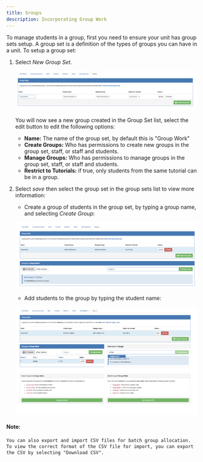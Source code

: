 ```yaml
---
title: Groups
description: Incorporating Group Work
---
```



To manage students in a group, first you need to ensure your unit has group sets setup. A group set is a definition of the types of groups you can have in a unit. To setup a group set:

1. Select _New Group Set_.

   ![Manage Groups](./images/create-manage-student-groups/group-set.png)



   You will now see a new group created in the Group Set list, select the edit button to edit the following options:

   - **Name:** The name of the group set, by default this is "Group Work"
   - **Create Groups:** Who has permissions to create new groups in the group set, staff, or staff and students.
   - **Manage Groups:** Who has permissions to manage groups in the group set, staff, or staff and students.
   - **Restrict to Tutorials:** if true, only students from the same tutorial can be in a group.

2. Select _save_ then select the group set in the group sets list to view more information:

   - Create a group of students in the group set, by typing a group name, and selecting _Create Group_:

   ![Create Group](./images/create-manage-student-groups/new-group.png)

   - Add students to the group by typing the student name:

   ![Adding Students to Group](./images/create-manage-student-groups/adding-members.png)

#### Note:
    You can also export and import CSV files for batch group allocation. To view the correct format of the CSV file for import, you can export the CSV by selecting "Download CSV".

